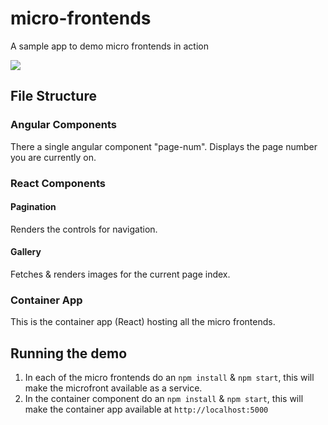 # micro-frontends
A sample app to demo micro frontends in action

![](https://github.com/gauravbehere/micro-frontends/blob/master/images/mfeImg.png)

## File Structure
### Angular Components
There a single angular component "page-num". Displays the page number you are currently on.

### React Components
#### Pagination
Renders the controls for navigation.

#### Gallery
Fetches & renders images for the current page index.

### Container App
This is the container app (React) hosting all the micro frontends.

## Running the demo
1. In each of the micro frontends do an ```npm install``` & ```npm start```, this will make the microfront available as a service.
2. In the container component do an ```npm install``` & ```npm start```, this will make the container app available at
```http://localhost:5000```

